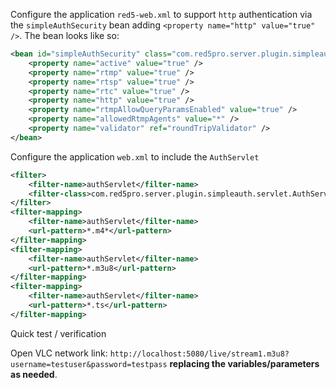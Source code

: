 
Configure the application `red5-web.xml` to support `http` authentication via the `simpleAuthSecurity` bean adding `<property name="http" value="true" />`. The bean looks like so:

```xml
<bean id="simpleAuthSecurity" class="com.red5pro.server.plugin.simpleauth.Configuration" >
    <property name="active" value="true" />
    <property name="rtmp" value="true" />
    <property name="rtsp" value="true" />
    <property name="rtc" value="true" />
    <property name="http" value="true" />
    <property name="rtmpAllowQueryParamsEnabled" value="true" />
    <property name="allowedRtmpAgents" value="*" />
    <property name="validator" ref="roundTripValidator" />
</bean>
``` 

Configure the application `web.xml` to include the `AuthServlet`

```xml
<filter>
    <filter-name>authServlet</filter-name>
    <filter-class>com.red5pro.server.plugin.simpleauth.servlet.AuthServlet</filter-class>
</filter>
<filter-mapping>
    <filter-name>authServlet</filter-name>
    <url-pattern>*.m4*</url-pattern>
</filter-mapping>
<filter-mapping>
    <filter-name>authServlet</filter-name>
    <url-pattern>*.m3u8</url-pattern>
</filter-mapping>
<filter-mapping>
    <filter-name>authServlet</filter-name>
    <url-pattern>*.ts</url-pattern>
</filter-mapping>
```

Quick test / verification

Open VLC network link: `http://localhost:5080/live/stream1.m3u8?username=testuser&password=testpass` __replacing the variables/parameters as needed__.

